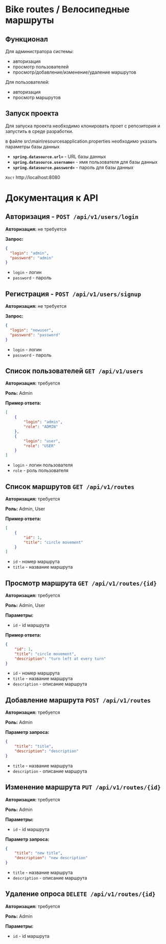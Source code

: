# Bike routes / Велосипедные маршруты

## Функционал

Для администратора системы:
-  авторизация
-  просмотр пользователей
-  просмотр/добавление/изменение/удаление маршрутов

Для пользователей:
-  авторизация
-  просмотр маршрутов

## Запуск проекта
Для запуска проекта необходимо клонировать проет с репозитория и запустить в среде разработки.

в файле src\main\resourcesapplication.properties необходимо указать параметры базы данных
-  **```spring.datasource.url=```** - URL базы данных
-  **```spring.datasource.username=```** - имя пользователя для базы данных
-  **```spring.datasource.password=```** - пароль для базы данных

```Хост``` http://localhost:8080


# Документация к API

## Авторизация - `POST /api/v1/users/login`

**Авторизация:** не требуется

**Запрос:**

```json
{
  "login": "admin",
  "password": "admin"
}
```

* `login` - логин
* `password` - пароль


## Регистрация - `POST /api/v1/users/signup`

**Авторизация:** не требуется

**Запрос:**

```json
{
  "login": "newuser",
  "password": "password"
}
```

* `login` - логин
* `password` - пароль

## Список пользователей `GET /api/v1/users`

**Авторизация:** требуется

**Роль:** Admin

**Пример ответа:**

```json
[
    {
        "login": "admin",
        "role": "ADMIN"
    },
    {
        "login": "user",
        "role": "USER"
    }
]
```

* `login` - логин пользователя
* `role` - роль пользователя

## Список маршрутов `GET /api/v1/routes`

**Авторизация:** требуется

**Роль:** Admin, User

**Пример ответа:**

```json
[
    {
        "id": 1,
        "title": "circle movement"
    }
]
```

* `id` - номер маршрута
* `title` - название маршрута

## Просмотр маршрута `GET /api/v1/routes/{id}`

**Авторизация:** требуется

**Роль:** Admin, User

**Параметры:**

* `id` - id маршрута

**Пример ответа:**

```json
{
    "id": 1,
    "title": "circle movement",
    "description": "turn left at every turn"
}
```

* `id` - номер маршрута
* `title` - название маршрута
* `description` - описание маршрута

## Добавление маршрута `POST /api/v1/routes`

**Авторизация:** требуется

**Роль:** Admin

**Параметр запроса:**

```json
{
    "title": "title",
    "description": "description"
}
```

* `title` - название маршрута
* `description` - описание маршрута

## Изменение маршрута `PUT /api/v1/routes/{id}`

**Авторизация:** требуется

**Роль:** Admin

**Параметры:**

* `id` - id маршрута

**Параметр запроса:**

```json
{
    "title": "new title",
    "description": "new description"
}
```

* `title` - название маршрута
* `description` - описание маршрута

## Удаление опроса `DELETE /api/v1/routes/{id}`

**Авторизация:** требуется

**Роль:** Admin

**Параметры:**

* `id` - id маршрута
  